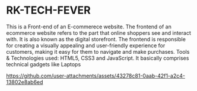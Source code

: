# RK-TECH-FEVER

This is a Front-end of an E-commerece website.
The frontend of an ecommerce website refers to the part that online shoppers see and interact with. It is also known as the digital storefront. The frontend is responsible for creating a visually appealing and user-friendly experience for customers, making it easy for them to navigate and make purchases.
Tools & Technologies used: HTML5, CSS3 and JavaScript.
It basically comprises technical gadgets like Laptops





https://github.com/user-attachments/assets/43278c81-0aab-42f1-a2c4-13802e8ab6ed

